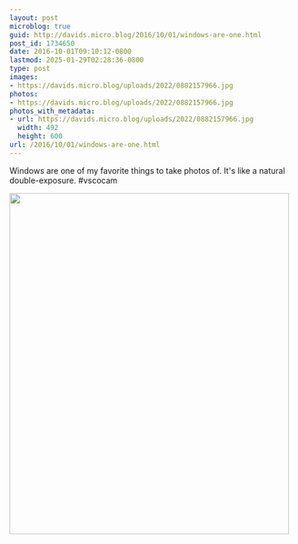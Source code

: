 ```yaml
---
layout: post
microblog: true
guid: http://davids.micro.blog/2016/10/01/windows-are-one.html
post_id: 1734650
date: 2016-10-01T09:10:12-0800
lastmod: 2025-01-29T02:28:36-0800
type: post
images:
- https://davids.micro.blog/uploads/2022/0882157966.jpg
photos:
- https://davids.micro.blog/uploads/2022/0882157966.jpg
photos_with_metadata:
- url: https://davids.micro.blog/uploads/2022/0882157966.jpg
  width: 492
  height: 600
url: /2016/10/01/windows-are-one.html
---
```

Windows are one of my favorite things to take photos of. It's like a natural double-exposure. #vscocam

<img src="/uploads/2022/0882157966.jpg" width="492" height="600" alt="">
